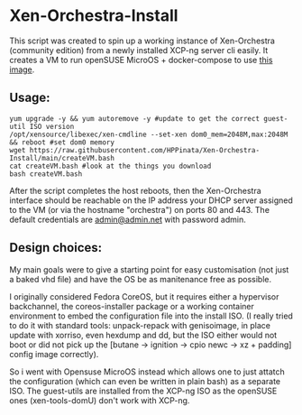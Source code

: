 # Xen-Orchestra-Install
This script was created to spin up a working instance of Xen-Orchestra (community edition) from a newly installed XCP-ng server cli easily.
It creates a VM to run openSUSE MicroOS + docker-compose to use [this image](https://hub.docker.com/r/ezka77/xen-orchestra-ce).

## Usage:
```
yum upgrade -y && yum autoremove -y #update to get the correct guest-util ISO version
/opt/xensource/libexec/xen-cmdline --set-xen dom0_mem=2048M,max:2048M && reboot #set dom0 memory
wget https://raw.githubusercontent.com/HPPinata/Xen-Orchestra-Install/main/createVM.bash
cat createVM.bash #look at the things you download
bash createVM.bash
```

After the script completes the host reboots, then the Xen-Orchestra interface should be reachable on the IP address
your DHCP server assigned to the VM (or via the hostname "orchestra") on ports 80 and 443. The default credentials are admin@admin.net with password admin.

## Design choices:
My main goals were to give a starting point for easy customisation (not just a baked vhd file) and have the OS be as manitenance free as possible.

I originally considered Fedora CoreOS, but it requires either a hypervisor backchannel, the coreos-installer package or a working container environment
to embed the configuration file into the install ISO. (I really tried to do it with standard tools: unpack-repack with genisoimage, in place update with xorriso,
even hexdump and dd, but the ISO either would not boot or did not pick up the [butane -> ignition -> cpio newc -> xz + padding] config image correctly).

So i went with Opensuse MicroOS instead which allows one to just attatch the configuration (which can even be written in plain bash) as a separate ISO.
The guest-utils are installed from the XCP-ng ISO as the openSUSE ones (xen-tools-domU) don't work with XCP-ng.
